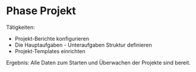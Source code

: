 # Phase Projekt

Tätigkeiten:

* Projekt-Berichte konfigurieren
* Die Hauptaufgaben - Unteraufgaben Struktur definieren
*  Projekt-Templates einrichten

Ergebnis: Alle Daten zum Starten und Überwachen der Projekte sind bereit.